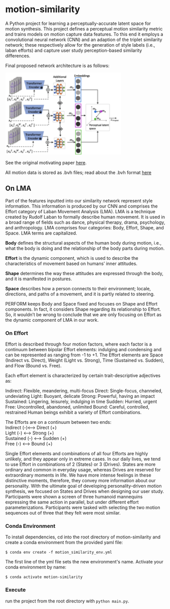 # motion-similarity
A Python project for learning a perceptually-accurate latent space for motion synthesis. This project defines a perceptual motion similarity metric and trains models on motion capture data features. To this end it employs a convolutional neural network (CNN) and an adaption of the triplet similarity network; these respectively allow for the generation of style labels (i.e., laban efforts) and capture user study perception-based similarity differences.  

Final proposed network architecture is as follows: 

[![Model Architecture](./images/final_architecture.png)](./images/final_architecture.png)

See the original motivating paper [here](https://drive.google.com/file/d/1x_s68q_QcSxHmW7XdQGjGIGRS34B5cop/view).

All motion data is stored as .bvh files; read about the .bvh format [here](https://research.cs.wisc.edu/graphics/Courses/cs-838-1999/Jeff/BVH.html)

## On LMA
Part of the features inputted into our similarity network represent style information. This information is produced by our CNN and comprises the Effort category of Laban Movement Analysis (LMA). LMA is a technique created by Rudolf Laban to formally describe human movement. It is used in a broad range of fields such as dance, physical therapy, drama, psychology, and anthropology. LMA comprises four categories: Body, Effort, Shape, and Space. LMA terms are capitalized.  

**Body** defines the structural aspects of the human body during motion, i.e., what the body is doing and the relationship of the body parts during motion. 

**Effort** is the dynamic component, which is used to describe the characteristics of movement based on humans’ inner attitudes. 

**Shape** determines the way these attitudes are expressed through the body, and it is manifested in postures. 

**Space** describes how a person connects to their environment; locale, directions, and paths of a movement, and it is partly related to steering. 

PERFORM keeps Body and Space fixed and focuses on Shape and Effort components. In fact, it considers Shape regarding its relationship to Effort. So, it wouldn’t be wrong to conclude that we are only focusing on Effort as the dynamic component of LMA in our work.

### On Effort
Effort is described through four motion factors, where each factor is a continuum between bipolar Effort elements: indulging and condensing and can be represented as ranging from -1 to +1. The Effort elements are Space (Indirect vs. Direct), Weight (Light vs. Strong), Time (Sustained vs. Sudden), and Flow (Bound vs. Free).

Each effort element is characterized by certain trait-descriptive adjectives as:

Indirect: Flexible, meandering, multi-focus
Direct: Single-focus, channeled, undeviating 
Light: Buoyant, delicate 
Strong: Powerful, having an impact 
Sustained: Lingering, leisurely, indulging in time 
Sudden: Hurried, urgent 
Free: Uncontrolled, abandoned, unlimited 
Bound: Careful, controlled, restrained Human beings exhibit a variety of Effort combinations. 

The Efforts are on a continuum between two ends:  
Indirect (-)<--> Direct (+)   
Light (-) <--> Strong (+)  
Sustained (-) <--> Sudden (+)  
Free (-) <--> Bound (+)  

Single Effort elements and combinations of all four Efforts are highly unlikely, and they appear only in extreme cases. In our daily lives, we tend to use Effort in combinations of 2 (States) or 3 (Drives). States are more ordinary and common in everyday usage, whereas Drives are reserved for extraordinary moments in life. We have more intense feelings in these distinctive moments, therefore, they convey more information about our personality. With the ultimate goal of developing personality-driven motion synthesis, we focused on States and Drives when designing our user study. Participants were shown a screen of three humanoid mannequins expressing the same action in parallel, but under different effort parameterizations. Participants were tasked with selecting the two motion sequences out of three that they felt were most similar.

### Conda Environment
To install dependencies, cd into the root directory of motion-similarity and create a conda environment from the provided yaml file:
```
$ conda env create -f motion_similarity_env.yml
```
The first line of the yml file sets the new environment's name.
Activate your conda environment by name:
```
$ conda activate motion-similarity
```

### Execute
run the project from the root directory with `python main.py`.





